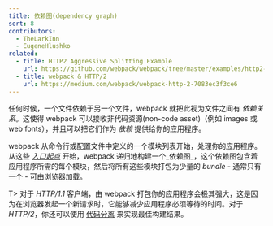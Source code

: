 ```yaml
---
title: 依赖图(dependency graph)
sort: 8
contributors:
  - TheLarkInn
  - EugeneHlushko
related:
  - title: HTTP2 Aggressive Splitting Example
    url: https://github.com/webpack/webpack/tree/master/examples/http2-aggressive-splitting
  - title: webpack & HTTP/2
    url: https://medium.com/webpack/webpack-http-2-7083ec3f3ce6
---
```


任何时候，一个文件依赖于另一个文件，webpack 就把此视为文件之间有 _依赖关系_。这使得 webpack 可以接收非代码资源(non-code asset)（例如 images 或 web fonts），并且可以把它们作为 _依赖_ 提供给你的应用程序。

webpack 从命令行或配置文件中定义的一个模块列表开始，处理你的应用程序。
从这些 [_入口起点_](/concepts/entry-points/) 开始，webpack 递归地构建一个_依赖图_，这个依赖图包含着应用程序所需的每个模块，然后将所有这些模块打包为少量的 _bundle_ - 通常只有一个 - 可由浏览器加载。

T> 对于 _HTTP/1.1_ 客户端，由 webpack 打包你的应用程序会极其强大，这是因为在浏览器发起一个新请求时，它能够减少应用程序必须等待的时间。对于 _HTTP/2_，你还可以使用 [代码分离](/guides/code-splitting/) 来实现最佳构建结果。
